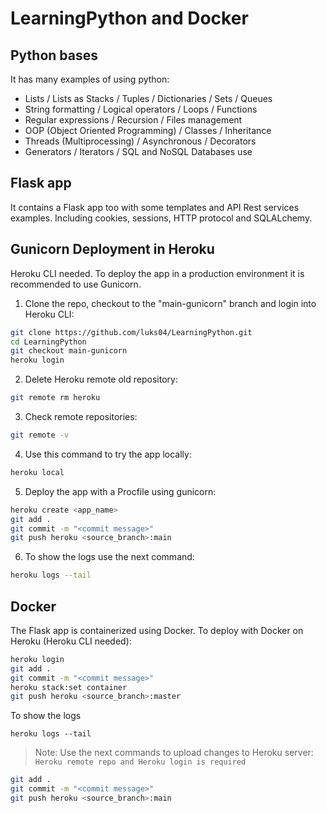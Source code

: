 # LearningPython and Docker

## Python bases
It has many examples of using python:
- Lists / Lists as Stacks / Tuples / Dictionaries / Sets / Queues
- String formatting / Logical operators / Loops / Functions
- Regular expressions / Recursion / Files management
- OOP (Object Oriented Programming) / Classes / Inheritance
- Threads (Multiprocessing) / Asynchronous / Decorators
- Generators / Iterators / SQL and NoSQL Databases use

## Flask app
It contains a Flask app too with some templates and API Rest services examples. 
Including cookies, sessions, HTTP protocol and SQLALchemy.

## Gunicorn Deployment in Heroku
Heroku CLI needed.
To deploy the app in a production environment it is recommended to use Gunicorn.

1. Clone the repo, checkout to the "main-gunicorn" branch and login into Heroku CLI:
```sh
git clone https://github.com/luks04/LearningPython.git
cd LearningPython
git checkout main-gunicorn
heroku login
```
2. Delete Heroku remote old repository:
```sh
git remote rm heroku
```
3. Check remote repositories:
```sh
git remote -v
```
4. Use this command to try the app locally:
```sh
heroku local
```
5. Deploy the app with a Procfile using gunicorn:
```sh
heroku create <app_name>
git add .
git commit -m "<commit message>"
git push heroku <source_branch>:main
```
6. To show the logs use the next command:
```sh
heroku logs --tail
```
## Docker
The Flask app is containerized using Docker.
To deploy with Docker on Heroku (Heroku CLI needed):

```sh
heroku login
git add .
git commit -m "<commit message>"
heroku stack:set container
git push heroku <source_branch>:master
```

To show the logs
```
heroku logs --tail
```

> Note: Use the next commands to upload changes to Heroku server: 
`Heroku remote repo and Heroku login is required`
```sh
git add .
git commit -m "<commit message>"
git push heroku <source_branch>:main
```